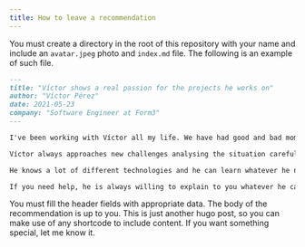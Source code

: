 ```yaml
---
title: How to leave a recommendation
---
```


You must create a directory in the root of this repository with your name and include an `avatar.jpeg` photo and `index.md` file. The following is an example of such file.

```md
---
title: "Víctor shows a real passion for the projects he works on"
author: "Víctor Pérez"
date: 2021-05-23
company: "Software Engineer at Form3"
---

I've been working with Víctor all my life. We have had good and bad moments, but he is always full of energy and looking forward to learning new things.

Víctor always approaches new challenges analysing the situation carefully before taking the first step. He likes to discuss with other team members before moving forward. He can be stubborn sometimes, but he is working to be more flexible. I've seen a clear improvement in this behaviour during the last years.

He knows a lot of different technologies and he can learn whatever he needs really quickly. He has no fear from unknown fields.

If you need help, he is always willing to explain to you whatever he can. You can see that he enjoys sharing knowledge. 

```

You must fill the header fields with appropriate data. The body of the recommendation is up to you. This is just another hugo post, so you can make use of any shortcode to include content. If you want something special, let me know it.